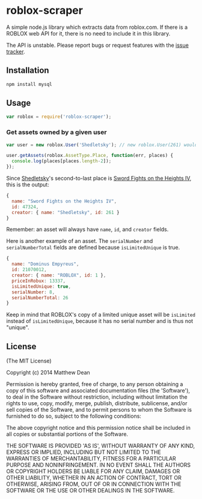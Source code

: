 # roblox-scraper
A simple node.js library which extracts data from roblox.com. If there is a ROBLOX web API for it, there is no need to include it in this library.

The API is unstable. Please report bugs or request features with the [issue tracker](https://github.com/matthewdean/roblox-scraper/issues).

## Installation
```bash
npm install mysql
```

## Usage

```javascript
var roblox = require('roblox-scraper');
```

### Get assets owned by a given user
```javascript
var user = new roblox.User('Shedletsky'); // new roblox.User(261) would also work

user.getAssets(roblox.AssetType.Place, function(err, places) {
  console.log(places[places.length-2]);
});
```

Since [Shedletsky](http://www.roblox.com/user.aspx?id=261)'s second-to-last place is [Sword Fights on the Heights IV](http://www.roblox.com/Sword-Fights-on-the-Heights-IV-place?id=47324), this is the output:

```javascript
{
  name: "Sword Fights on the Heights IV",
  id: 47324,
  creator: { name: "Shedletsky", id: 261 }
}
```

Remember: an asset will always have `name`, `id`, and `creator` fields.

Here is another example of an asset. The `serialNumber` and `serialNumberTotal` fields are defined because `isLimitedUnique` is true.

```javascript
{
  name: "Dominus Empyreus",
  id: 21070012,
  creator: { name: "ROBLOX", id: 1 },
  priceInRobux: 13337,
  isLimitedUnique: true,
  serialNumber: 8,
  serialNumberTotal: 26
}
```

Keep in mind that ROBLOX's copy of a limited unique asset will be `isLimited` instead of `isLimitedUnique`, because it has no serial number and is thus not "unique".

## License

(The MIT License)

Copyright (c) 2014 Matthew Dean

Permission is hereby granted, free of charge, to any person obtaining a copy of this software and associated documentation files (the 'Software'), to deal in the Software without restriction, including without limitation the rights to use, copy, modify, merge, publish, distribute, sublicense, and/or sell copies of the Software, and to permit persons to whom the Software is furnished to do so, subject to the following conditions:

The above copyright notice and this permission notice shall be included in all copies or substantial portions of the Software.

THE SOFTWARE IS PROVIDED 'AS IS', WITHOUT WARRANTY OF ANY KIND, EXPRESS OR IMPLIED, INCLUDING BUT NOT LIMITED TO THE WARRANTIES OF MERCHANTABILITY, FITNESS FOR A PARTICULAR PURPOSE AND NONINFRINGEMENT. IN NO EVENT SHALL THE AUTHORS OR COPYRIGHT HOLDERS BE LIABLE FOR ANY CLAIM, DAMAGES OR OTHER LIABILITY, WHETHER IN AN ACTION OF CONTRACT, TORT OR OTHERWISE, ARISING FROM, OUT OF OR IN CONNECTION WITH THE SOFTWARE OR THE USE OR OTHER DEALINGS IN THE SOFTWARE.
